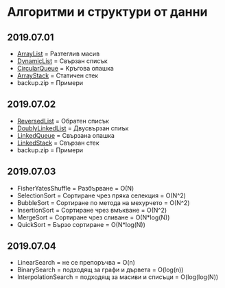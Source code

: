 # Алгоритми и структури от данни

## 2019.07.01
- [ArrayList](2019.07.01/ArrayList) = Разтеглив масив
- [DynamicList](2019.07.01/DynamicList) = Свързан списък
- [CircularQueue](2019.07.01/CircularQueue) = Кръгова опашка
- [ArrayStack](2019.07.01/ArrayStack) = Статичен стек
- backup.zip = Примери

## 2019.07.02
- [ReversedList](2019.07.02/ReversedList) = Обратен списък
- [DoublyLinkedList](2019.07.02/DoublyLinkedList) = Двусвързан спиък
- [LinkedQueue](2019.07.02/LinkedQueue) =  Свързана опашка
- [LinkedStack](2019.07.02/LinkedStack) = Свързан стек
- backup.zip = Примери

## 2019.07.03
- FisherYatesShuffle = Разбърване = О(N)
- SelectionSort = Сортиране чрез пряка селекция = О(N^2)
- BubbleSort = Сортиране по метода на мехурчето = О(N^2)
- InsertionSort = Сортиране чрез вмъкване = О(N^2)
- MergeSort = Сортиране чрез сливане = O(N*log(N))
- QuickSort = Бързо сортиране = O(N*log(N))

## 2019.07.04
- LinearSearch = не се препоръчва = O(n)
- BinarySearch = подходящ за графи и дървета = O(log(n))
- InterpolationSearch = подходящ за масиви и списъци = O(log(log(N))